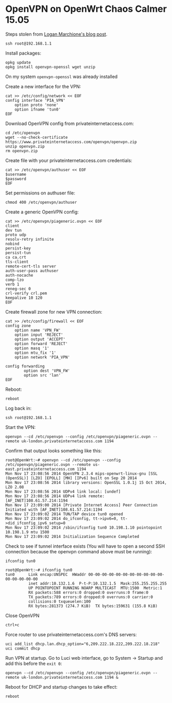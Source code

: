 # OpenVPN on OpenWrt Chaos Calmer 15.05

Steps stolen from [Logan Marchione's blog post](http://www.loganmarchione.com/2014/10/openwrt-with-openvpn-client-on-tp-link-tl-mr3020/).

```
ssh root@192.168.1.1
```

Install packages:

```
opkg update
opkg install openvpn-openssl wget unzip
```

On my system `openvpn-openssl` was already installed

Create a new interface for the VPN:

```
cat >> /etc/config/network << EOF
config interface 'PIA_VPN'
    option proto 'none'
    option ifname 'tun0'
EOF
```

Download OpenVPN config from privateinternetaccess.com:

```
cd /etc/openvpn
wget --no-check-certificate https://www.privateinternetaccess.com/openvpn/openvpn.zip
unzip openvpn.zip
rm openvpn.zip
```

Create file with your privateinternetaccess.com credentials:

```
cat >> /etc/openvpn/authuser << EOF
$username
$password
EOF
```

Set permissions on authuser file:

```
chmod 400 /etc/openvpn/authuser
```

Create a generic OpenVPN config:

```
cat >> /etc/openvpn/piageneric.ovpn << EOF
client
dev tun
proto udp
resolv-retry infinite
nobind
persist-key
persist-tun
ca ca.crt
tls-client
remote-cert-tls server
auth-user-pass authuser
auth-nocache
comp-lzo
verb 1
reneg-sec 0
crl-verify crl.pem
keepalive 10 120
EOF
```

Create firewall zone for new VPN connection:

```
cat >> /etc/config/firewall << EOF
config zone
    option name 'VPN_FW'
    option input 'REJECT'
    option output 'ACCEPT'
    option forward 'REJECT'
    option masq '1'
    option mtu_fix '1'
    option network 'PIA_VPN'
 
config forwarding                               
        option dest 'VPN_FW'                    
        option src 'lan' 
EOF
```

Reboot:

```
reboot
```

Log back in:

```
ssh root@192.168.1.1
```

Start the VPN:

```
openvpn --cd /etc/openvpn --config /etc/openvpn/piageneric.ovpn --remote uk-london.privateinternetaccess.com 1194
```

Confirm that output looks something like this:

```
root@OpenWrt:~# openvpn --cd /etc/openvpn --config /etc/openvpn/piageneric.ovpn --remote us-east.privateinternetaccess.com 1194
Mon Nov 17 23:08:56 2014 OpenVPN 2.3.4 mips-openwrt-linux-gnu [SSL (OpenSSL)] [LZO] [EPOLL] [MH] [IPv6] built on Sep 20 2014
Mon Nov 17 23:08:56 2014 library versions: OpenSSL 1.0.1j 15 Oct 2014, LZO 2.08
Mon Nov 17 23:08:56 2014 UDPv4 link local: [undef]
Mon Nov 17 23:08:56 2014 UDPv4 link remote: [AF_INET]108.61.57.214:1194
Mon Nov 17 23:09:00 2014 [Private Internet Access] Peer Connection Initiated with [AF_INET]108.61.57.214:1194
Mon Nov 17 23:09:02 2014 TUN/TAP device tun0 opened
Mon Nov 17 23:09:02 2014 do_ifconfig, tt->ipv6=0, tt->did_ifconfig_ipv6_setup=0
Mon Nov 17 23:09:02 2014 /sbin/ifconfig tun0 10.198.1.10 pointopoint 10.198.1.9 mtu 1500
Mon Nov 17 23:09:02 2014 Initialization Sequence Completed
```

Check to see if tunnel interface exists (You will have to open a second SSH connection because the openvpn command above must be running):

```
ifconfig tun0
```

```
root@OpenWrt:~# ifconfig tun0
tun0      Link encap:UNSPEC  HWaddr 00-00-00-00-00-00-00-00-00-00-00-00-00-00-00-00
          inet addr:10.132.1.6  P-t-P:10.132.1.5  Mask:255.255.255.255
          UP POINTOPOINT RUNNING NOARP MULTICAST  MTU:1500  Metric:1
          RX packets:588 errors:0 dropped:0 overruns:0 frame:0
          TX packets:789 errors:0 dropped:0 overruns:0 carrier:0
          collisions:0 txqueuelen:100
          RX bytes:281373 (274.7 KiB)  TX bytes:159631 (155.8 KiB)
```

Close OpenVPN

```
ctrl+c
```

Force router to use privateinternetaccess.com's DNS servers:

```
uci add_list dhcp.lan.dhcp_option="6,209.222.18.222,209.222.18.218"
uci commit dhcp
```

Run VPN at startup. Go to Luci web interface, go to System -> Startup and add this before the `exit 0`:

```
openvpn --cd /etc/openvpn --config /etc/openvpn/piageneric.ovpn --remote uk-london.privateinternetaccess.com 1194 &
```

Reboot for DHCP and startup changes to take effect:

```
reboot
```
